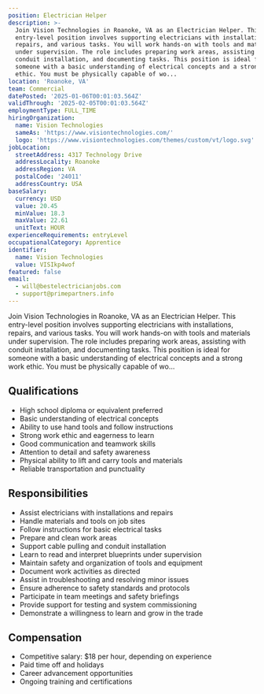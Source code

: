 ```yaml
---
position: Electrician Helper
description: >-
  Join Vision Technologies in Roanoke, VA as an Electrician Helper. This
  entry-level position involves supporting electricians with installations,
  repairs, and various tasks. You will work hands-on with tools and materials
  under supervision. The role includes preparing work areas, assisting with
  conduit installation, and documenting tasks. This position is ideal for
  someone with a basic understanding of electrical concepts and a strong work
  ethic. You must be physically capable of wo...
location: 'Roanoke, VA'
team: Commercial
datePosted: '2025-01-06T00:01:03.564Z'
validThrough: '2025-02-05T00:01:03.564Z'
employmentType: FULL_TIME
hiringOrganization:
  name: Vision Technologies
  sameAs: 'https://www.visiontechnologies.com/'
  logo: 'https://www.visiontechnologies.com/themes/custom/vt/logo.svg'
jobLocation:
  streetAddress: 4317 Technology Drive
  addressLocality: Roanoke
  addressRegion: VA
  postalCode: '24011'
  addressCountry: USA
baseSalary:
  currency: USD
  value: 20.45
  minValue: 18.3
  maxValue: 22.61
  unitText: HOUR
experienceRequirements: entryLevel
occupationalCategory: Apprentice
identifier:
  name: Vision Technologies
  value: VISIkp4wof
featured: false
email:
  - will@bestelectricianjobs.com
  - support@primepartners.info
---
```


Join Vision Technologies in Roanoke, VA as an Electrician Helper. This entry-level position involves supporting electricians with installations, repairs, and various tasks. You will work hands-on with tools and materials under supervision. The role includes preparing work areas, assisting with conduit installation, and documenting tasks. This position is ideal for someone with a basic understanding of electrical concepts and a strong work ethic. You must be physically capable of wo...

## Qualifications

- High school diploma or equivalent preferred
- Basic understanding of electrical concepts
- Ability to use hand tools and follow instructions
- Strong work ethic and eagerness to learn
- Good communication and teamwork skills
- Attention to detail and safety awareness
- Physical ability to lift and carry tools and materials
- Reliable transportation and punctuality

## Responsibilities

- Assist electricians with installations and repairs
- Handle materials and tools on job sites
- Follow instructions for basic electrical tasks
- Prepare and clean work areas
- Support cable pulling and conduit installation
- Learn to read and interpret blueprints under supervision
- Maintain safety and organization of tools and equipment
- Document work activities as directed
- Assist in troubleshooting and resolving minor issues
- Ensure adherence to safety standards and protocols
- Participate in team meetings and safety briefings
- Provide support for testing and system commissioning
- Demonstrate a willingness to learn and grow in the trade


## Compensation

- Competitive salary: $18 per hour, depending on experience
- Paid time off and holidays
- Career advancement opportunities
- Ongoing training and certifications
